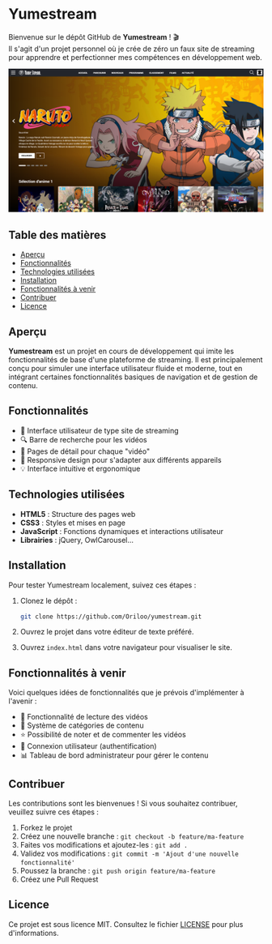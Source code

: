 # Yumestream

Bienvenue sur le dépôt GitHub de **Yumestream** ! 🎬  
Il s'agit d'un projet personnel où je crée de zéro un faux site de streaming pour apprendre et perfectionner mes compétences en développement web.

![Capture d'écran de la page d'accueil de Yumestream](github/CapturePage.png)

## Table des matières

- [Aperçu](#aperçu)
- [Fonctionnalités](#fonctionnalités)
- [Technologies utilisées](#technologies-utilisées)
- [Installation](#installation)
- [Fonctionnalités à venir](#fonctionnalités-à-venir)
- [Contribuer](#contribuer)
- [Licence](#licence)

## Aperçu

**Yumestream** est un projet en cours de développement qui imite les fonctionnalités de base d'une plateforme de streaming. Il est principalement conçu pour simuler une interface utilisateur fluide et moderne, tout en intégrant certaines fonctionnalités basiques de navigation et de gestion de contenu.

## Fonctionnalités

- 🎥 Interface utilisateur de type site de streaming
- 🔍 Barre de recherche pour les vidéos
- 📄 Pages de détail pour chaque "vidéo"
- 📱 Responsive design pour s'adapter aux différents appareils
- 💡 Interface intuitive et ergonomique

## Technologies utilisées

- **HTML5** : Structure des pages web
- **CSS3** : Styles et mises en page
- **JavaScript** : Fonctions dynamiques et interactions utilisateur
- **Librairies** : jQuery, OwlCarousel...
  
## Installation

Pour tester Yumestream localement, suivez ces étapes :

1. Clonez le dépôt :

   ```bash
   git clone https://github.com/Oriloo/yumestream.git
   ```

2. Ouvrez le projet dans votre éditeur de texte préféré.

3. Ouvrez `index.html` dans votre navigateur pour visualiser le site.

## Fonctionnalités à venir

Voici quelques idées de fonctionnalités que je prévois d'implémenter à l'avenir :

- 🔄 Fonctionnalité de lecture des vidéos
- 📂 Système de catégories de contenu
- ⭐️ Possibilité de noter et de commenter les vidéos
- 🔗 Connexion utilisateur (authentification)
- 📊 Tableau de bord administrateur pour gérer le contenu

## Contribuer

Les contributions sont les bienvenues ! Si vous souhaitez contribuer, veuillez suivre ces étapes :

1. Forkez le projet
2. Créez une nouvelle branche : `git checkout -b feature/ma-feature`
3. Faites vos modifications et ajoutez-les : `git add .`
4. Validez vos modifications : `git commit -m 'Ajout d'une nouvelle fonctionnalité'`
5. Poussez la branche : `git push origin feature/ma-feature`
6. Créez une Pull Request

## Licence

Ce projet est sous licence MIT. Consultez le fichier [LICENSE](LICENSE) pour plus d'informations.